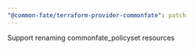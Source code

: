 ```yaml
---
"@common-fate/terraform-provider-commonfate": patch
---
```


Support renaming commonfate_policyset resources
